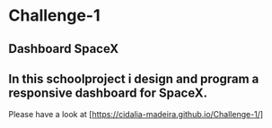 # Challenge-1
 
## Dashboard SpaceX

In this schoolproject i design and program a responsive dashboard for SpaceX.
--- 
Please have a look at [https://cidalia-madeira.github.io/Challenge-1/]